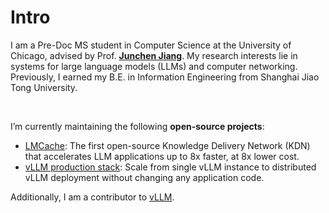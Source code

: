 # Intro

I am a Pre-Doc MS student in Computer Science at the University of Chicago, advised by Prof. **[Junchen Jiang](https://people.cs.uchicago.edu/~junchenj/)**. My research interests lie in systems for large language models (LLMs) and computer networking. Previously, I earned my B.E. in Information Engineering from Shanghai Jiao Tong University.

&nbsp;

I’m currently maintaining the following **open-source projects**:

- [LMCache](https://lmcache.ai/): The first open-source Knowledge Delivery Network (KDN) that accelerates LLM applications up to 8x faster, at 8x lower cost.
- [vLLM production stack](https://github.com/vllm-project/production-stack): Scale from single vLLM instance to distributed vLLM deployment without changing any application code.

Additionally, I am a contributor to [vLLM](https://github.com/vllm-project/vllm).
